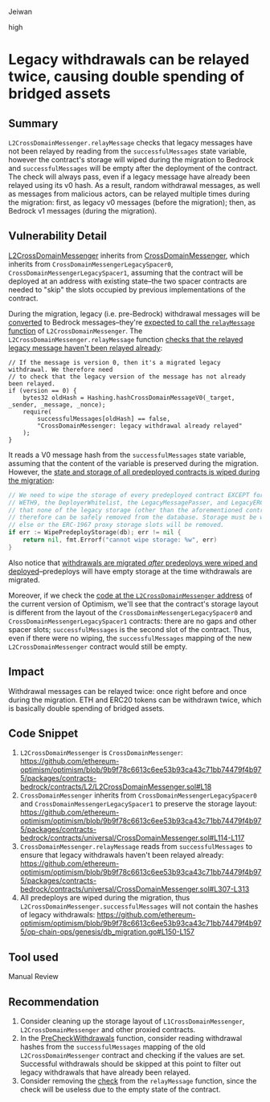 Jeiwan

high

# Legacy withdrawals can be relayed twice, causing double spending of bridged assets

## Summary
`L2CrossDomainMessenger.relayMessage` checks that legacy messages have not been relayed by reading from the `successfulMessages` state variable, however the contract's storage will wiped during the migration to Bedrock and `successfulMessages` will be empty after the deployment of the contract. The check will always pass, even if a legacy message have already been relayed using its v0 hash. As a result, random withdrawal messages, as well as messages from malicious actors, can be relayed multiple times during the migration: first, as legacy v0 messages (before the migration); then, as Bedrock v1 messages (during the migration).
## Vulnerability Detail
[L2CrossDomainMessenger](https://github.com/ethereum-optimism/optimism/blob/9b9f78c6613c6ee53b93ca43c71bb74479f4b975/packages/contracts-bedrock/contracts/L2/L2CrossDomainMessenger.sol#L18) inherits from [CrossDomainMessenger](https://github.com/ethereum-optimism/optimism/blob/9b9f78c6613c6ee53b93ca43c71bb74479f4b975/packages/contracts-bedrock/contracts/universal/CrossDomainMessenger.sol#L114), which inherits from `CrossDomainMessengerLegacySpacer0`, `CrossDomainMessengerLegacySpacer1`, assuming that the contract will be deployed at an address with existing state–the two spacer contracts are needed to "skip" the slots occupied by previous implementations of the contract.

During the migration, legacy (i.e. pre-Bedrock) withdrawal messages will be [converted](https://github.com/ethereum-optimism/optimism/blob/9b9f78c6613c6ee53b93ca43c71bb74479f4b975/op-chain-ops/crossdomain/migrate.go#L55) to Bedrock messages–they're [expected to call the `relayMessage` function](https://github.com/ethereum-optimism/optimism/blob/9b9f78c6613c6ee53b93ca43c71bb74479f4b975/op-chain-ops/crossdomain/migrate.go#L74-L80) of `L2CrossDomainMessenger`. The `L2CrossDomainMessenger.relayMessage` function [checks that the relayed legacy message haven't been relayed already](https://github.com/ethereum-optimism/optimism/blob/9b9f78c6613c6ee53b93ca43c71bb74479f4b975/packages/contracts-bedrock/contracts/universal/CrossDomainMessenger.sol#L305-L313):
```solidity
// If the message is version 0, then it's a migrated legacy withdrawal. We therefore need
// to check that the legacy version of the message has not already been relayed.
if (version == 0) {
    bytes32 oldHash = Hashing.hashCrossDomainMessageV0(_target, _sender, _message, _nonce);
    require(
        successfulMessages[oldHash] == false,
        "CrossDomainMessenger: legacy withdrawal already relayed"
    );
}
```

It reads a V0 message hash from the `successfulMessages` state variable, assuming that the content of the variable is preserved during the migration. However, the [state and storage of all predeployed contracts is wiped during the migration](https://github.com/ethereum-optimism/optimism/blob/9b9f78c6613c6ee53b93ca43c71bb74479f4b975/op-chain-ops/genesis/db_migration.go#L150-L157):
```go
// We need to wipe the storage of every predeployed contract EXCEPT for the GovernanceToken,
// WETH9, the DeployerWhitelist, the LegacyMessagePasser, and LegacyERC20ETH. We have verified
// that none of the legacy storage (other than the aforementioned contracts) is accessible and
// therefore can be safely removed from the database. Storage must be wiped before anything
// else or the ERC-1967 proxy storage slots will be removed.
if err := WipePredeployStorage(db); err != nil {
    return nil, fmt.Errorf("cannot wipe storage: %w", err)
}
```

Also notice that [withdrawals are migrated *after* predeploys were wiped and deployed](https://github.com/ethereum-optimism/optimism/blob/9b9f78c6613c6ee53b93ca43c71bb74479f4b975/op-chain-ops/genesis/db_migration.go#L150-L192)–predeploys will have empty storage at the time withdrawals are migrated.

Moreover, if we check the [code at the `L2CrossDomainMessenger` address](https://optimistic.etherscan.io/address/0x4200000000000000000000000000000000000007#code) of the current version of Optimism, we'll see that the contract's storage layout is different from the layout of the `CrossDomainMessengerLegacySpacer0` and `CrossDomainMessengerLegacySpacer1` contracts: there are no gaps and other spacer slots; `successfulMessages` is the second slot of the contract. Thus, even if there were no wiping, the `successfulMessages` mapping of the new `L2CrossDomainMessenger` contract would still be empty.
## Impact
Withdrawal messages can be relayed twice: once right before and once during the migration. ETH and ERC20 tokens can be withdrawn twice, which is basically double spending of bridged assets.
## Code Snippet
1. `L2CrossDomainMessenger` is `CrossDomainMessenger`:
https://github.com/ethereum-optimism/optimism/blob/9b9f78c6613c6ee53b93ca43c71bb74479f4b975/packages/contracts-bedrock/contracts/L2/L2CrossDomainMessenger.sol#L18
1. `CrossDomainMessenger` inherits from `CrossDomainMessengerLegacySpacer0` and `CrossDomainMessengerLegacySpacer1` to preserve the storage layout:
https://github.com/ethereum-optimism/optimism/blob/9b9f78c6613c6ee53b93ca43c71bb74479f4b975/packages/contracts-bedrock/contracts/universal/CrossDomainMessenger.sol#L114-L117
1. `CrossDomainMessenger.relayMessage` reads from `successfulMessages` to ensure that legacy withdrawals haven't been relayed already:
https://github.com/ethereum-optimism/optimism/blob/9b9f78c6613c6ee53b93ca43c71bb74479f4b975/packages/contracts-bedrock/contracts/universal/CrossDomainMessenger.sol#L307-L313
1. All predeploys are wiped during the migration, thus `L2CrossDomainMessenger.successfulMessages` will not contain the hashes of legacy withdrawals:
https://github.com/ethereum-optimism/optimism/blob/9b9f78c6613c6ee53b93ca43c71bb74479f4b975/op-chain-ops/genesis/db_migration.go#L150-L157
## Tool used
Manual Review
## Recommendation
1. Consider cleaning up the storage layout of `L1CrossDomainMessenger`, `L2CrossDomainMessenger` and other proxied contracts.
1. In the [PreCheckWithdrawals](https://github.com/ethereum-optimism/optimism/blob/9b9f78c6613c6ee53b93ca43c71bb74479f4b975/op-chain-ops/crossdomain/precheck.go#L21) function, consider reading withdrawal hashes from the `successfulMessages` mapping of the old `L2CrossDomainMessenger` contract and checking if the values are set. Successful withdrawals should be skipped at this point to filter out legacy withdrawals that have already been relayed.
1. Consider removing the [check](https://github.com/ethereum-optimism/optimism/blob/9b9f78c6613c6ee53b93ca43c71bb74479f4b975/packages/contracts-bedrock/contracts/universal/CrossDomainMessenger.sol#L307-L313) from the `relayMessage` function, since the check will be useless due to the empty state of the contract.